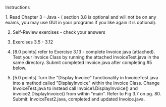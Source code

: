 Instructions
<p>1. Read Chapter 3 - Java - ( section 3.8 is optional and will not be on any exams, you may use GUI in your programs if you like again it is optional).

2. Self-Review exercises - check your answers

3. Exercises 3.5 - 3.12

4. [8.0 points] refer to Exercise 3.13 - complete Invoice.java (attached). Test your Invoice Class by running the attached InvoiceTest.java in the same directory. Submit completed Invoice.java after completing #5 below.

5. [5.0 points] Turn the "Display Invoice" functionality in InvoiceTest.java into a method called "DisplayInvoice" within the Invoice Class. Change InvoiceTest.java to instead call Invoice1.DisplayInvoice() and invoice2.DisplayInvoice() from within "main".  Refer to Fig 3.7 on pg. 80. Submit: InvoiceTest2.java, completed and updated Invoice.java.
